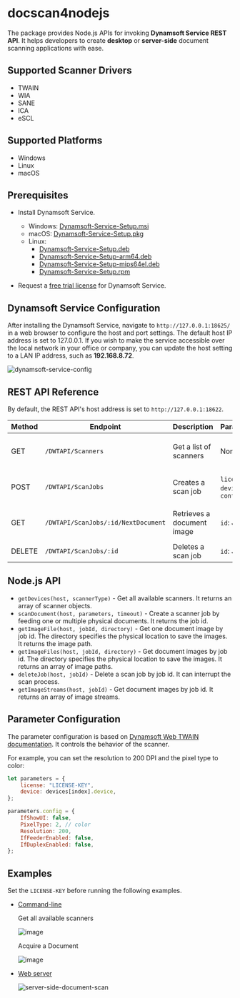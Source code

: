 # docscan4nodejs
The package provides Node.js APIs for invoking **Dynamsoft Service REST API**. It helps developers to create **desktop** or **server-side** document scanning applications with ease. 

## Supported Scanner Drivers
- TWAIN
- WIA
- SANE
- ICA
- eSCL

## Supported Platforms
- Windows
- Linux
- macOS


## Prerequisites
-  Install Dynamsoft Service.
    - Windows: [Dynamsoft-Service-Setup.msi](https://demo.dynamsoft.com/DWT/DWTResources/dist/DynamsoftServiceSetup.msi)
    - macOS: [Dynamsoft-Service-Setup.pkg](https://demo.dynamsoft.com/DWT/DWTResources/dist/DynamsoftServiceSetup.pkg)
    - Linux: 
        - [Dynamsoft-Service-Setup.deb](https://demo.dynamsoft.com/DWT/DWTResources/dist/DynamsoftServiceSetup.deb)
        - [Dynamsoft-Service-Setup-arm64.deb](https://demo.dynamsoft.com/DWT/DWTResources/dist/DynamsoftServiceSetup-arm64.deb)
        - [Dynamsoft-Service-Setup-mips64el.deb](https://demo.dynamsoft.com/DWT/DWTResources/dist/DynamsoftServiceSetup-mips64el.deb)
        - [Dynamsoft-Service-Setup.rpm](https://demo.dynamsoft.com/DWT/DWTResources/dist/DynamsoftServiceSetup.rpm)

- Request a [free trial license](https://www.dynamsoft.com/customer/license/trialLicense?product=dwt) for Dynamsoft Service.

## Dynamsoft Service Configuration
After installing the Dynamsoft Service, navigate to `http://127.0.0.1:18625/` in a web browser to configure the host and port settings. The default host IP address is set to 127.0.0.1. If you wish to make the service accessible over the local network in your office or company, you can update the host setting to a LAN IP address, such as **192.168.8.72**.

![dynamsoft-service-config](https://github.com/yushulx/dynamsoft-service-REST-API/assets/2202306/e2b1292e-dfbd-4821-bf41-70e2847dd51e)

## REST API Reference
By default, the REST API's host address is set to `http://127.0.0.1:18622`.

| Method | Endpoint        | Description                   | Parameters                         | Response                      |
|--------|-----------------|-------------------------------|------------------------------------|-------------------------------|
| GET    | `/DWTAPI/Scanners`    | Get a list of scanners  | None                               | `200 OK` with scanner list       |
| POST   | `/DWTAPI/ScanJobs`    | Creates a scan job      | `license`, `device`, `config`      | `201 Created` with job ID    |
| GET    | `/DWTAPI/ScanJobs/:id/NextDocument`| Retrieves a document image     | `id`: Job ID   | `200 OK` with image stream    |
| DELETE | `/DWTAPI/ScanJobs/:id`| Deletes a scan job       | `id`: Job ID                      | `200 OK`              |

## Node.js API
- `getDevices(host, scannerType)` - Get all available scanners. It returns an array of scanner objects.
- `scanDocument(host, parameters, timeout)` - Create a scanner job by feeding one or multiple physical documents. It returns the job id.
- `getImageFile(host, jobId, directory)` - Get one document image by job id. The directory specifies the physical location to save the images. It returns the image path.
- `getImageFiles(host, jobId, directory)` - Get document images by job id. The directory specifies the physical location to save the images. It returns an array of image paths.
- `deleteJob(host, jobId)` - Delete a scan job by job id. It can interrupt the scan process.
- `getImageStreams(host, jobId)` - Get document images by job id. It returns an array of image streams.

## Parameter Configuration
The parameter configuration is based on [Dynamsoft Web TWAIN documentation](https://www.dynamsoft.com/web-twain/docs/info/api/Interfaces.html#DeviceConfiguration). It controls the behavior of the scanner. 

For example, you can set the resolution to 200 DPI and the pixel type to color:

```js
let parameters = {
    license: "LICENSE-KEY",
    device: devices[index].device,
};

parameters.config = {
    IfShowUI: false,
    PixelType: 2, // color
    Resolution: 200,
    IfFeederEnabled: false,
    IfDuplexEnabled: false,
};
```

## Examples
Set the `LICENSE-KEY` before running the following examples.

- [Command-line](https://github.com/yushulx/dynamsoft-service-REST-API/tree/main/examples/command-line)

  Get all available scanners

  ![image](https://github.com/yushulx/dynamsoft-service-REST-API/assets/2202306/24fcb45d-1bea-45ba-9569-b9a2ef377b63)

  Acquire a Document
    
  ![image](https://github.com/yushulx/dynamsoft-service-REST-API/assets/2202306/2688269d-4f05-4734-bf1c-7ba4e2638d66)

- [Web server](https://github.com/yushulx/dynamsoft-service-REST-API/tree/main/examples/web)

   ![server-side-document-scan](https://github.com/yushulx/dynamsoft-service-REST-API/assets/2202306/9a161dda-6f9d-473b-a2d4-168ebd5f6b0b)


